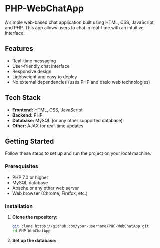 # PHP-WebChatApp

A simple web-based chat application built using HTML, CSS, JavaScript, and PHP. This app allows users to chat in real-time with an intuitive interface.

## Features

- Real-time messaging
- User-friendly chat interface
- Responsive design
- Lightweight and easy to deploy
- No external dependencies (uses PHP and basic web technologies)

## Tech Stack

- **Frontend:** HTML, CSS, JavaScript
- **Backend:** PHP
- **Database:** MySQL (or any other supported database)
- **Other:** AJAX for real-time updates

## Getting Started

Follow these steps to set up and run the project on your local machine.

### Prerequisites

- PHP 7.0 or higher
- MySQL database
- Apache or any other web server
- Web browser (Chrome, Firefox, etc.)

### Installation

1. **Clone the repository:**

   ```bash
   git clone https://github.com/your-username/PHP-WebChatApp.git
   cd PHP-WebChatApp

1. **Set up the database:**